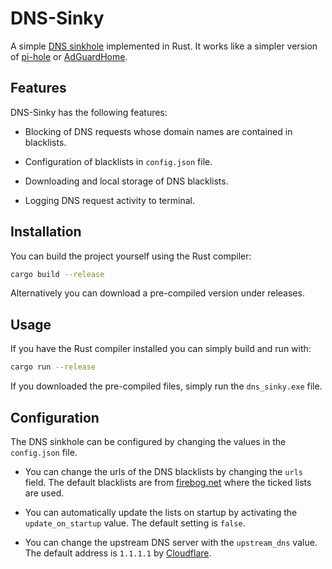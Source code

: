 # DNS-Sinky

A simple [DNS sinkhole](https://en.wikipedia.org/wiki/DNS_sinkhole) implemented in Rust. It works like a simpler version of [pi-hole](https://github.com/pi-hole/pi-hole) or [AdGuardHome](https://github.com/AdguardTeam/AdguardHome).

## Features

DNS-Sinky has the following features:

* Blocking of DNS requests whose domain names are contained in blacklists.

* Configuration of blacklists in `config.json` file.

* Downloading and local storage of DNS blacklists.

* Logging DNS request activity to terminal.

## Installation

You can build the project yourself using the Rust compiler:

```bash
cargo build --release
```

Alternatively you can download a pre-compiled version under releases.

## Usage

If you have the Rust compiler installed you can simply build and run with: 

```bash
cargo run --release
```

If you downloaded the pre-compiled files, simply run the `dns_sinky.exe` file.

## Configuration

The DNS sinkhole can be configured by changing the values in the `config.json` file.

* You can change the urls of the DNS blacklists by changing the `urls` field. The default blacklists are from [firebog.net](https://firebog.net/) where the ticked lists are used.

* You can automatically update the lists on startup by activating the `update_on_startup` value. The default setting is `false`.

* You can change the upstream DNS server with the `upstream_dns` value. The default address is `1.1.1.1` by [Cloudflare](https://en.wikipedia.org/wiki/1.1.1.1).
